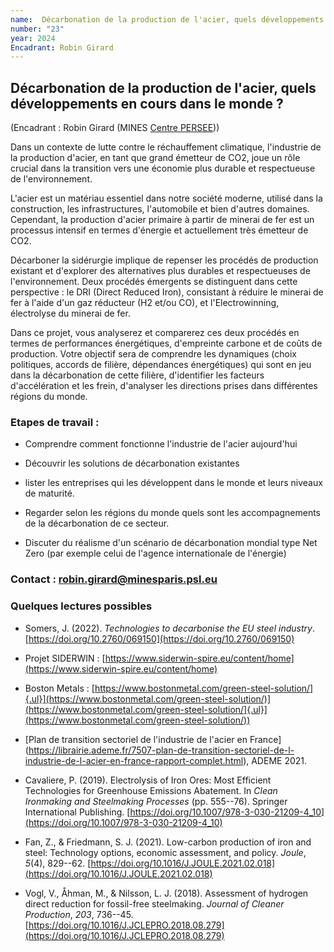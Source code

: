 ```yaml
---
name:  Décarbonation de la production de l'acier, quels développements en cours dans le monde ?
number: "23"
year: 2024
Encadrant: Robin Girard
---
```



## Décarbonation de la production de l'acier, quels développements en cours dans le monde ?

(Encadrant : Robin Girard (MINES [Centre PERSEE](https://www.minesparis.psl.eu/recherche/18-centres-de-recherche-5-domaines-disciplinaires/energetiques-et-procedes/le-centre-persee/)))

Dans un contexte de lutte contre le réchauffement climatique,
l\'industrie de la production d\'acier, en tant que grand émetteur de
CO2, joue un rôle crucial dans la transition vers une économie plus
durable et respectueuse de l\'environnement.

L\'acier est un matériau essentiel dans notre société moderne, utilisé
dans la construction, les infrastructures, l\'automobile et bien
d\'autres domaines. Cependant, la production d\'acier primaire à partir
de minerai de fer est un processus intensif en termes d\'énergie et
actuellement très émetteur de CO2.

Décarboner la sidérurgie implique de repenser les procédés de production
existant et d'explorer des alternatives plus durables et respectueuses
de l'environnement. Deux procédés émergents se distinguent dans cette
perspective : le DRI (Direct Reduced Iron), consistant à réduire le
minerai de fer à l'aide d'un gaz réducteur (H2 et/ou CO), et
l'Electrowinning, électrolyse du minerai de fer.

Dans ce projet, vous analyserez et comparerez ces deux procédés en
termes de performances énergétiques, d\'empreinte carbone et de coûts de
production. Votre objectif sera de comprendre les dynamiques (choix
politiques, accords de filière, dépendances énergétiques) qui sont en
jeu dans la décarbonation de cette filière, d'identifier les facteurs
d'accélération et les frein, d'analyser les directions prises dans
différentes régions du monde.

### Etapes de travail :

-   Comprendre comment fonctionne l'industrie de l'acier aujourd'hui

-   Découvrir les solutions de décarbonation existantes

-   lister les entreprises qui les développent dans le monde et leurs
    niveaux de maturité.

-   Regarder selon les régions du monde quels sont les accompagnements
    de la décarbonation de ce secteur.

-   Discuter du réalisme d'un scénario de décarbonation mondial type Net
    Zero (par exemple celui de l'agence internationale de l'énergie)

### Contact : robin.girard@minesparis.psl.eu

### Quelques lectures possibles

-   Somers, J. (2022). *Technologies to decarbonise the EU steel
    industry*. [https://doi.org/10.2760/069150](https://doi.org/10.2760/069150)

-   Projet SIDERWIN : [https://www.siderwin-spire.eu/content/home](https://www.siderwin-spire.eu/content/home)

-   Boston Metals : [https://www.bostonmetal.com/green-steel-solution/]{.ul}](https://www.bostonmetal.com/green-steel-solution/)](https://www.bostonmetal.com/green-steel-solution/]{.ul}](https://www.bostonmetal.com/green-steel-solution/))

-   \[Plan de transition sectoriel de l'industrie de l'acier en
    France\](https://librairie.ademe.fr/7507-plan-de-transition-sectoriel-de-l-industrie-de-l-acier-en-france-rapport-complet.html),
    ADEME 2021.

-   Cavaliere, P. (2019). Electrolysis of Iron Ores: Most Efficient
    Technologies for Greenhouse Emissions Abatement. In *Clean
    Ironmaking and Steelmaking Processes* (pp. 555--76). Springer
    International Publishing. [https://doi.org/10.1007/978-3-030-21209-4_10](https://doi.org/10.1007/978-3-030-21209-4_10)

-   Fan, Z., & Friedmann, S. J. (2021). Low-carbon production of iron
    and steel: Technology options, economic assessment, and policy.
    *Joule*, *5*(4), 829--62. [https://doi.org/10.1016/J.JOULE.2021.02.018](https://doi.org/10.1016/J.JOULE.2021.02.018)

-   Vogl, V., Åhman, M., & Nilsson, L. J. (2018). Assessment of hydrogen
    direct reduction for fossil-free steelmaking. *Journal of Cleaner
    Production*, *203*, 736--45. [https://doi.org/10.1016/J.JCLEPRO.2018.08.279](https://doi.org/10.1016/J.JCLEPRO.2018.08.279)
